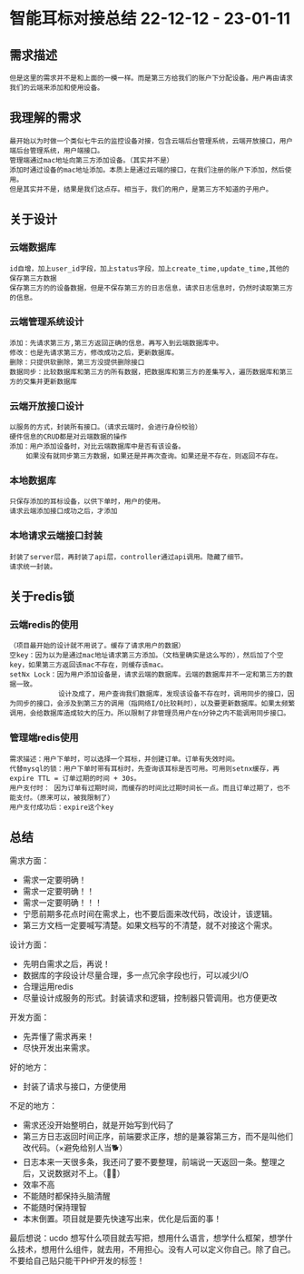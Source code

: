 # 智能耳标对接总结 22-12-12 - 23-01-11

## 需求描述

```
但是这里的需求并不是和上面的一模一样。而是第三方给我们的账户下分配设备。用户再由请求我们的云端来添加和使用设备。
```

## 我理解的需求

```
最开始以为时做一个类似七牛云的监控设备对接，包含云端后台管理系统，云端开放接口，用户端后台管理系统，用户端接口。
管理端通过mac地址向第三方添加设备。（其实并不是）
添加时通过设备的mac地址添加。本质上是通过云端的接口，在我们注册的账户下添加，然后使用。
但是其实并不是，结果是我们这点存。相当于，我们的用户，是第三方不知道的子用户。
```

## 关于设计

### 云端数据库

```
id自增，加上user_id字段，加上status字段，加上create_time,update_time,其他的保存第三方数据
保存第三方的的设备数据，但是不保存第三方的日志信息，请求日志信息时，仍然时读取第三方的信息。
```

### 云端管理系统设计

```
添加：先请求第三方,第三方返回正确的信息，再写入到云端数据库中。
修改：也是先请求第三方，修改成功之后，更新数据库。
删除：只提供软删除，第三方没提供删除接口
数据同步：比较数据库和第三方的所有数据，把数据库和第三方的差集写入，遍历数据库和第三方的交集并更新数据库
```

### 云端开放接口设计

```
以服务的方式，封装所有接口。（请求云端时，会进行身份校验）
硬件信息的CRUD都是对云端数据的操作
添加：用户添加设备时，对比云端数据库中是否有该设备。
    如果没有就同步第三方数据，如果还是并再次查询。如果还是不存在，则返回不存在。
```

### 本地数据库

```
只保存添加的耳标设备，以供下单时，用户的使用。
请求云端添加接口成功之后，才添加
```

### 本地请求云端接口封装

```
封装了server层，再封装了api层，controller通过api调用。隐藏了细节。
请求统一封装。
```

## 关于redis锁

### 云端redis的使用

```
（项目最开始的设计就不用说了。缓存了请求用户的数据）
空key：因为以为是通过mac地址请求第三方添加。（文档里确实是这么写的），然后加了个空key，如果第三方返回该mac不存在，则缓存该mac。
setNx Lock：因为用户添加设备是，请求云端的数据库。云端的数据库并不一定和第三方的数据一致。
            设计及成了，用户查询我们数据库，发现该设备不存在时，调用同步的接口，因为同步的接口，会涉及到第三方的调用（指网络I/O比较耗时），以及要更新数据库。如果太频繁调用，会给数据库造成较大的压力。所以限制了非管理员用户在n分钟之内不能调用同步接口。
```

### 管理端redis使用

```
需求描述：用户下单时，可以选择一个耳标，并创建订单。订单有失效时间。
代替mysql的锁：用户下单时带有耳标时，先查询该耳标是否可用。可用则setnx缓存，再expire TTL = 订单过期的时间 + 30s。
用户支付时： 因为订单有过期时间，而缓存的时间比过期时间长一点。而且订单过期了，也不能支付。（原来可以，被我限制了）
用户支付成功后：expire这个key
```

## 总结

需求方面：

- 需求一定要明确！
- 需求一定要明确！！
- 需求一定要明确！！！
- 宁愿前期多花点时间在需求上，也不要后面来改代码，改设计，该逻辑。
- 第三方文档一定要喊写清楚。如果文档写的不清楚，就不对接这个需求。
  
设计方面：

- 先明白需求之后，再说！
- 数据库的字段设计尽量合理，多一点冗余字段也行，可以减少I/O
- 合理运用redis
- 尽量设计成服务的形式。封装请求和逻辑，控制器只管调用。也方便更改
  
开发方面：
  
- 先弄懂了需求再来！
- 尽快开发出来需求。
  
好的地方：

- 封装了请求与接口，方便使用
  
不足的地方：

- 需求还没开始整明白，就是开始写到代码了
- 第三方日志返回时间正序，前端要求正序，想的是兼容第三方，而不是叫他们改代码。（×避免给别人当🐕）
- 日志本来一天很多条，我还问了要不要整理，前端说一天返回一条。整理之后，又说数据对不上。（🤷‍♂️）
- 效率不高
- 不能随时都保持头脑清醒
- 不能随时保持理智
- 本末倒置。项目就是要先快速写出来，优化是后面的事！
  
最后想说：ucdo 想写什么项目就去写把，想用什么语言，想学什么框架，想学什么技术，想用什么组件，就去用，不用担心。没有人可以定义你自己。除了自己。不要给自己贴只能干PHP开发的标签！